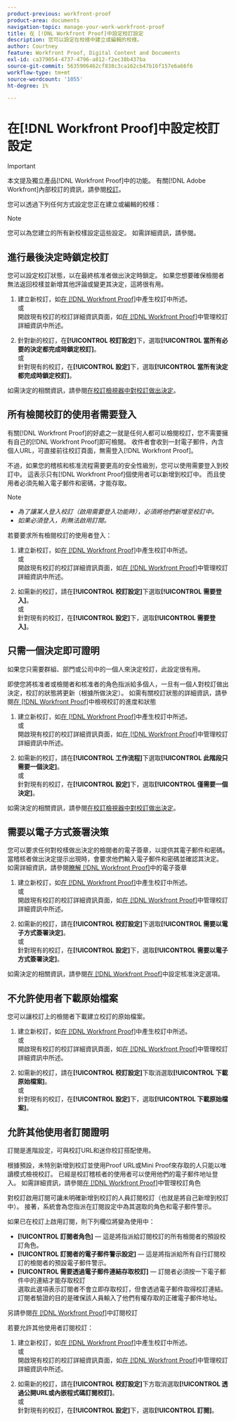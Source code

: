 ```yaml
---
product-previous: workfront-proof
product-area: documents
navigation-topic: manage-your-work-workfront-proof
title: 在 [!DNL Workfront Proof]中設定校訂設定
description: 您可以設定在校樣中建立或編輯的校樣。
author: Courtney
feature: Workfront Proof, Digital Content and Documents
exl-id: ca379054-4737-4796-a812-f2ec38b437ba
source-git-commit: 5635906462cf838c3ca162cb47b16f157e6a66f6
workflow-type: tm+mt
source-wordcount: '1055'
ht-degree: 1%

---
```


# 在[!DNL Workfront Proof]中設定校訂設定

>[!IMPORTANT]
>
>本文提及獨立產品[!DNL Workfront Proof]中的功能。 有關[!DNL Adobe Workfront]內部校訂的資訊，請參閱[校訂](../../../review-and-approve-work/proofing/proofing.md)。

您可以透過下列任何方式設定您正在建立或編輯的校樣：

>[!NOTE]
>
>您可以為您建立的所有新校樣設定這些設定。 如需詳細資訊，請參閱。

## 進行最後決定時鎖定校訂

您可以設定校訂狀態，以在最終核准者做出決定時鎖定。 如果您想要確保檢閱者無法返回校樣並新增其他評論或變更其決定，這將很有用。

1. 建立新校訂，如[在 [!DNL Workfront Proof]](../../../workfront-proof/wp-work-proofsfiles/create-proofs-and-files/generate-proofs.md)中產生校訂中所述。\
   或\
   開啟現有校訂的校訂詳細資訊頁面，如[在 [!DNL Workfront Proof]](../../../workfront-proof/wp-work-proofsfiles/manage-your-work/manage-proof-details.md)中管理校訂詳細資訊中所述。

1. 針對新的校訂，在&#x200B;**[!UICONTROL 校訂設定]**&#x200B;下，選取&#x200B;**[!UICONTROL 當所有必要的決定都完成時鎖定校訂]**。\
   或\
   針對現有的校訂，在&#x200B;**[!UICONTROL 設定]**&#x200B;下，選取&#x200B;**[!UICONTROL 當所有決定都完成時鎖定校訂]**。

如需決定的相關資訊，請參閱[在校訂檢視器中對校訂做出決定](../../../review-and-approve-work/proofing/reviewing-proofs-within-workfront/make-a-decision-on-a-proof/make-decisions-on-proof.md)。

## 所有檢閱校訂的使用者需要登入

有關[!DNL Workfront Proof]的好處之一就是任何人都可以檢閱校訂，您不需要擁有自己的[!DNL Workfront Proof]即可檢閱。 收件者會收到一封電子郵件，內含個人URL，可直接前往校訂頁面，無需登入[!DNL Workfront Proof]。

不過，如果您的稽核和核准流程需要更高的安全性級別，您可以使用需要登入到校訂中。 這表示只有[!DNL Workfront Proof]個使用者可以新增到校訂中。 而且使用者必須先輸入電子郵件和密碼，才能存取。

>[!NOTE]
>
>* *為了讓某人登入校訂（啟用需要登入功能時），必須將他們新增至校訂中。*
>* *如果必須登入，則無法啟用訂閱。*

若要要求所有檢閱校訂的使用者登入：

1. 建立新校訂，如[在 [!DNL Workfront Proof]](../../../workfront-proof/wp-work-proofsfiles/create-proofs-and-files/generate-proofs.md)中產生校訂中所述。\
   或\
   開啟現有校訂的校訂詳細資訊頁面，如[在 [!DNL Workfront Proof]](../../../workfront-proof/wp-work-proofsfiles/manage-your-work/manage-proof-details.md)中管理校訂詳細資訊中所述。

1. 如需新的校訂，請在&#x200B;**[!UICONTROL 校訂設定]**&#x200B;下選取&#x200B;**[!UICONTROL 需要登入]**。\
   或\
   針對現有的校訂，在&#x200B;**[!UICONTROL 設定]**&#x200B;下，選取&#x200B;**[!UICONTROL 需要登入]**。

## 只需一個決定即可證明

如果您只需要群組、部門或公司中的一個人來決定校訂，此設定很有用。

即使您將核准者或檢閱者和核准者的角色指派給多個人，一旦有一個人對校訂做出決定，校訂的狀態將更新（根據所做決定）。 如需有關校訂狀態的詳細資訊，請參閱[在 [!DNL Workfront Proof]](../../../workfront-proof/wp-work-proofsfiles/manage-your-work/view-progress-and-status-of-proof.md)中檢視校訂的進度和狀態

1. 建立新校訂，如[在 [!DNL Workfront Proof]](../../../workfront-proof/wp-work-proofsfiles/create-proofs-and-files/generate-proofs.md)中產生校訂中所述。\
   或\
   開啟現有校訂的校訂詳細資訊頁面，如[在 [!DNL Workfront Proof]](../../../workfront-proof/wp-work-proofsfiles/manage-your-work/manage-proof-details.md)中管理校訂詳細資訊中所述。

1. 如需新的校訂，請在&#x200B;**[!UICONTROL 工作流程]**&#x200B;下選取&#x200B;**[!UICONTROL 此階段只需要一個決定]**。\
   或\
   針對現有的校訂，在&#x200B;**[!UICONTROL 設定]**&#x200B;下，選取&#x200B;**[!UICONTROL 僅需要一個決定]**。

如需決定的相關資訊，請參閱[在校訂檢視器中對校訂做出決定](../../../review-and-approve-work/proofing/reviewing-proofs-within-workfront/make-a-decision-on-a-proof/make-decisions-on-proof.md#making-a-decision-on-a-proof)。

## 需要以電子方式簽署決策

您可以要求任何對校樣做出決定的檢閱者的電子簽章，以提供其電子郵件和密碼。 當稽核者做出決定提示出現時，會要求他們輸入電子郵件和密碼並確認其決定。 如需詳細資訊，請參閱[瞭解 [!DNL Workfront Proof]](../../../workfront-proof/wp-acct-admin/managing-security/electronic-sigs-in-wp.md)中的電子簽章

1. 建立新校訂，如[在 [!DNL Workfront Proof]](../../../workfront-proof/wp-work-proofsfiles/create-proofs-and-files/generate-proofs.md)中產生校訂中所述。\
   或\
   開啟現有校訂的校訂詳細資訊頁面，如[在 [!DNL Workfront Proof]](../../../workfront-proof/wp-work-proofsfiles/manage-your-work/manage-proof-details.md)中管理校訂詳細資訊中所述。

1. 如需新的校訂，請在&#x200B;**[!UICONTROL 校訂設定]**&#x200B;下選取&#x200B;**[!UICONTROL 需要以電子方式簽署決定]**。\
   或\
   針對現有的校訂，在&#x200B;**[!UICONTROL 設定]**&#x200B;下，選取&#x200B;**[!UICONTROL 需要以電子方式簽署決定]**。

如需決定的相關資訊，請參閱[在 [!DNL Workfront Proof]](../../../workfront-proof/wp-acct-admin/account-settings/configure-approval-decision-in-wp.md)中設定核准決定選項。

## 不允許使用者下載原始檔案

您可以讓校訂上的檢閱者下載建立校訂的原始檔案。

1. 建立新校訂，如[在 [!DNL Workfront Proof]](../../../workfront-proof/wp-work-proofsfiles/create-proofs-and-files/generate-proofs.md)中產生校訂中所述。\
   或\
   開啟現有校訂的校訂詳細資訊頁面，如[在 [!DNL Workfront Proof]](../../../workfront-proof/wp-work-proofsfiles/manage-your-work/manage-proof-details.md)中管理校訂詳細資訊中所述。

1. 如需新的校訂，請在&#x200B;**[!UICONTROL 校訂設定]**&#x200B;下取消選取&#x200B;**[!UICONTROL 下載原始檔案]**。\
   或\
   針對現有的校訂，在&#x200B;**[!UICONTROL 設定]**&#x200B;下，選取&#x200B;**[!UICONTROL 下載原始檔案]**。

## 允許其他使用者訂閱證明

訂閱是進階設定，可與校訂URL和迷你校訂搭配使用。

根據預設，未特別新增到校訂並使用Proof URL或Mini Proof來存取的人只能以唯讀模式檢視校訂。 已經是校訂稽核者的使用者可以使用他們的電子郵件地址登入。 如需詳細資訊，請參閱[在 [!DNL Workfront Proof]](../../../workfront-proof/wp-work-proofsfiles/share-proofs-and-files/manage-proof-roles.md)中管理校訂角色

對校訂啟用訂閱可讓未明確新增到校訂的人員訂閱校訂（也就是將自己新增到校訂中）。 接著，系統會為您指派在訂閱設定中為其選取的角色和電子郵件警示。

如果已在校訂上啟用訂閱，則下列欄位將變為使用中：

* **[!UICONTROL 訂閱者角色]** — 這是將指派給訂閱校訂的所有檢閱者的預設校訂角色。
* **[!UICONTROL 訂閱者的電子郵件警示設定]** — 這是將指派給所有自行訂閱校訂的檢閱者的預設電子郵件警示。
* **[!UICONTROL 需要透過電子郵件連結存取校訂]** — 訂閱者必須按一下電子郵件中的連結才能存取校訂\
   選取此選項表示訂閱者不會立即存取校訂，但會透過電子郵件取得校訂連結。 訂閱者驗證的目的是確保該人員輸入了他們有權存取的正確電子郵件地址。



另請參閱[在 [!DNL Workfront Proof]](../../../workfront-proof/wp-work-proofsfiles/share-proofs-and-files/subscribe-to-proof.md)中訂閱校訂

若要允許其他使用者訂閱校訂：

1. 建立新校訂，如[在 [!DNL Workfront Proof]](../../../workfront-proof/wp-work-proofsfiles/create-proofs-and-files/generate-proofs.md)中產生校訂中所述。\
   或\
   開啟現有校訂的校訂詳細資訊頁面，如[在 [!DNL Workfront Proof]](../../../workfront-proof/wp-work-proofsfiles/manage-your-work/manage-proof-details.md)中管理校訂詳細資訊中所述。

1. 如需新的校訂，請在&#x200B;**[!UICONTROL 校訂設定]**&#x200B;下方取消選取&#x200B;**[!UICONTROL 透過公開URL或內嵌程式碼訂閱校訂]**。\
   或\
   針對現有的校訂，在&#x200B;**[!UICONTROL 設定]**&#x200B;下，選取&#x200B;**[!UICONTROL 訂閱]**。
